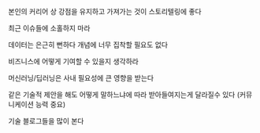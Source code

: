 본인의 커리어 상 강점을 유지하고 가져가는 것이 스토리텔링에 좋다


최근 이슈들에 소홀하지 마라

데이터는 은근히 뻔하다
개념에 너무 집착할 필요도 없다 

비즈니스에 어떻게 기여할 수 있을지 생각하라

머신러닝/딥러닝은 사내 필요성에 큰 영향을 받는다

같은 기술적 제안을 해도 어떻게 말하느냐에 따라 받아들여지는게 달라질수  있다 (커뮤니케이션 능력 중요)

기술 블로그들을 많이 본다
